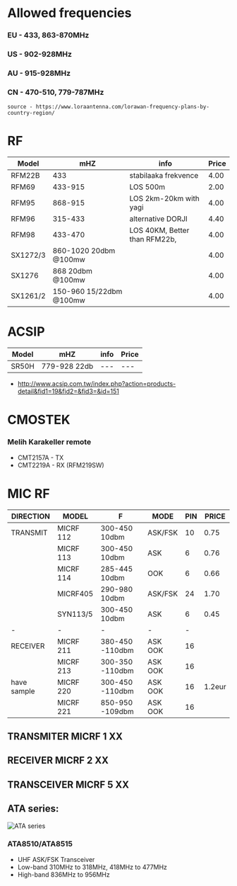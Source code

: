 # Allowed frequencies
### EU - 433, 863-870MHz
### US - 902-928MHz
### AU - 915-928MHz
### CN - 470-510, 779-787MHz

`source - https://www.loraantenna.com/lorawan-frequency-plans-by-country-region/`


# RF
|Model|mHZ|info|Price|
|---|---|---|---|
|RFM22B|433| stabilaaka frekvence|4.00|
|RFM69|433-915|LOS 500m|2.00|
|RFM95|868-915|LOS 2km-20km with yagi|4.00|
|RFM96|315-433|alternative DORJI|4.40|
|RFM98|433-470|LOS 40KM, Better than RFM22b, |4.00|
|SX1272/3|860-1020 20dbm @100mw||4.00|
|SX1276|868 20dbm @100mw||4.00|
|SX1261/2|150-960 15/22dbm @100mw||4.00|


# ACSIP
|Model|mHZ|info|Price|
|---|---|---|---|
|SR50H|779-928 22db|---|---|

- http://www.acsip.com.tw/index.php?action=products-detail&fid1=19&fid2=&fid3=&id=151


# CMOSTEK
### Melih Karakeller remote 
- CMT2157A - TX
- CMT2219A - RX (RFM219SW)

# MIC RF

| DIRECTION     | MODEL     | F 				  | MODE 		|PIN|PRICE|
| ------------- | ----------|-------			|-------	|--|--|
|TRANSMIT		    | MICRF 112	| 300-450 10dbm		| ASK/FSK	|10|0.75|
|				        | MICRF 113	| 300-450 10dbm		| ASK		|6|0.76|
|				        | MICRF 114 | 285-445 10dbm		| OOK		|6|0.66|
|				        | MICRF405	| 290-980 10dbm		| ASK/FSK|24|1.70|
|				        | SYN113/5	| 300-450 10dbm		| ASK		|6|0.45|
|	-			        | 		-	    | 		-			      |	-		  |-|   |
|RECEIVER		    | MICRF 211 | 380-450 -110dbm	| ASK OOK	|16||
|				| MICRF 213 | 300-350 -110dbm	| ASK OOK	|16||
| have sample	| MICRF 220 | 300-450 -110dbm	| ASK OOK	|16|1.2eur|
|				| MICRF 221 | 850-950 -109dbm	| ASK OOK	|16||

## TRANSMITER MICRF 1 XX
## RECEIVER MICRF 2 XX
## TRANSCEIVER  MICRF 5 XX

## ATA series:
![ATA series](https://user-images.githubusercontent.com/51158344/138142765-1cde7a77-1b08-47a2-b8ec-ad92109866c1.PNG)

### ATA8510/ATA8515
- UHF ASK/FSK Transceiver
- Low-band 310MHz to 318MHz, 418MHz to 477MHz
- High-band 836MHz to 956MHz
